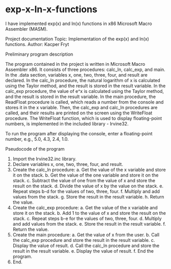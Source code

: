 # exp-x-ln-x-functions
I have implemented exp(x) and ln(x) functions in x86 Microsoft Macro Assembler (MASM).

Project documentation
Topic: Implementation of the exp(x) and ln(x) functions.
Author: Kacper Fryt

Preliminary program description

The program contained in the project is written in Microsoft Macro Assembler x86. It consists of three procedures: calc_ln, calc_exp, and main.
In the .data section, variables x, one, two, three, four, and result are declared. 
In the calc_ln procedure, the natural logarithm of x is calculated using the Taylor method, and the result is stored in the result variable.
In the calc_exp procedure, the value of e^x is calculated using the Taylor method, and the result is stored in the result variable.
In the main procedure, the ReadFloat procedure is called, which reads a number from the console and stores it in the x variable. Then, the calc_exp and calc_ln procedures are called, and their results are printed on the screen using the WriteFloat procedure.
The WriteFloat function, which is used to display floating-point numbers, is implemented in the included library - Irvine32.

To run the program after displaying the console, enter a floating-point number, e.g., 5.0, 4.3, 2.4, 1.0.


Pseudocode of the program

1.	Import the Irvine32.inc library.
2.	Declare variables x, one, two, three, four, and result.
3.	Create the calc_ln procedure: 
  a.	Get the value of the x variable and store it on the stack.
  b.	Get the value of the one variable and store it on the stack.
  c.	Subtract the value of one from the value of x and store the result on the stack.
  d.	Divide the value of x by the value on the stack.
  e.	Repeat steps b-d for the values of two, three, four.
  f.	Multiply and add values from the stack.
  g.	Store the result in the result variable.
  h.	Return the value.
4.	Create the calc_exp procedure: 
  a.	Get the value of the x variable and store it on the stack. 
  b.	Add 1 to the value of x and store the result on the stack. 
  c.	Repeat steps b-e for the values of two, three, four. 
  d.	Multiply and add values from the stack. 
  e.	Store the result in the result variable. 
  f.	Return the value.
5.	Create the main procedure: 
  a.	Get the value of x from the user. 
  b.	Call the calc_exp procedure and store the result in the result variable. 
  c.	Display the value of result. 
  d.	Call the calc_ln procedure and store the result in the result variable. 
  e.	Display the value of result. 
  f.	End the program.
6.	End.
